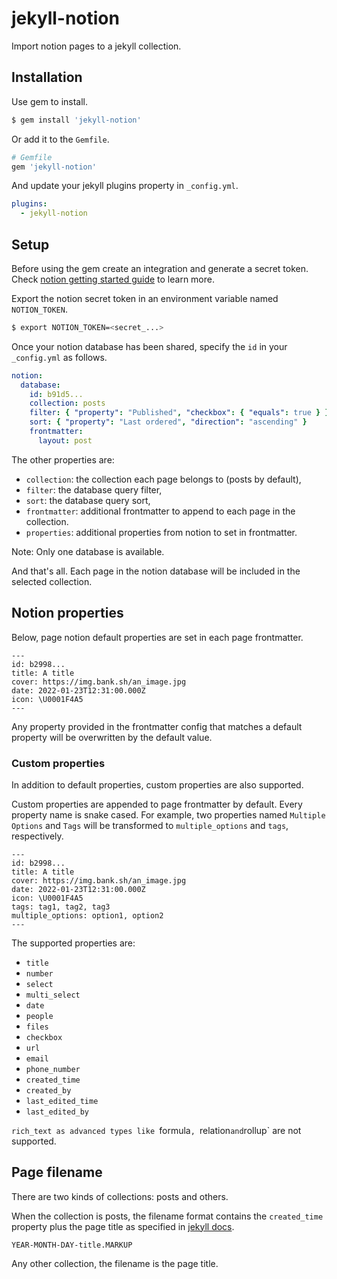 # jekyll-notion

Import notion pages to a jekyll collection.

## Installation

Use gem to install.
```bash
$ gem install 'jekyll-notion'
```

Or add it to the `Gemfile`.
```ruby
# Gemfile
gem 'jekyll-notion'
```

And update your jekyll plugins property in `_config.yml`.

```yml
plugins:
  - jekyll-notion
```

## Setup

Before using the gem create an integration and generate a secret token. Check [notion getting started guide](https://developers.notion.com/docs/getting-started) to learn more.

Export the notion secret token in an environment variable named `NOTION_TOKEN`.

```bash
$ export NOTION_TOKEN=<secret_...>
```

Once your notion database has been shared, specify the `id` in your `_config.yml` as follows.

```yml
notion:
  database:
    id: b91d5...
    collection: posts
    filter: { "property": "Published", "checkbox": { "equals": true } }
    sort: { "property": "Last ordered", "direction": "ascending" }
    frontmatter:
      layout: post
```

The other properties are:
* `collection`: the collection each page belongs to (posts by default),
* `filter`: the database query filter,
* `sort`: the database query sort,
* `frontmatter`: additional frontmatter to append to each page in the collection.
* `properties`: additional properties from notion to set in frontmatter.

Note: Only one database is available.

And that's all. Each page in the notion database will be included in the selected collection.

## Notion properties

Below, page notion default properties are set in each page frontmatter.

```
---
id: b2998...
title: A title
cover: https://img.bank.sh/an_image.jpg
date: 2022-01-23T12:31:00.000Z
icon: \U0001F4A5
---
```

Any property provided in the frontmatter config that matches a default property will be overwritten by the default value.

### Custom properties

In addition to default properties, custom properties are also supported.

Custom properties are appended to page frontmatter by default. Every property name is snake cased.
For example, two properties named `Multiple Options` and `Tags` will be transformed to `multiple_options` and `tags`, respectively.

```
---
id: b2998...
title: A title
cover: https://img.bank.sh/an_image.jpg
date: 2022-01-23T12:31:00.000Z
icon: \U0001F4A5
tags: tag1, tag2, tag3
multiple_options: option1, option2
---
```

The supported properties are:

* `title`
* `number`
* `select`
* `multi_select`
* `date`
* `people`
* `files`
* `checkbox`
* `url`
* `email`
* `phone_number`
* `created_time`
* `created_by`
* `last_edited_time`
* `last_edited_by`

`rich_text as advanced types like `formula`, `relation` and `rollup` are not supported.

## Page filename

There are two kinds of collections: posts and others.

When the collection is posts, the filename format contains the `created_time` property plus the page title as specified in [jekyll docs](https://jekyllrb.com/docs/posts/#creating-posts).

```
YEAR-MONTH-DAY-title.MARKUP
```

Any other collection, the filename is the page title.
